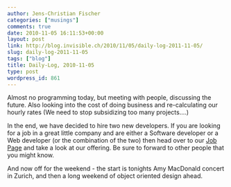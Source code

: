 ```yaml
---
author: Jens-Christian Fischer
categories: ["musings"]
comments: true
date: 2010-11-05 16:11:53+00:00
layout: post
link: http://blog.invisible.ch/2010/11/05/daily-log-2011-11-05/
slug: daily-log-2011-11-05
tags: ["blog"]
title: Daily-Log, 2010-11-05
type: post
wordpress_id: 861
---
```


Almost no programming today, but meeting with people, discussing the future. Also looking into the cost of doing business and re-calculating our hourly rates (We need to stop subsidizing too many projects....)

In the end, we have decided to hire two new developers. If you are looking for a job in a great little company and are either a Software developer or a Web developer (or the combination of the two) then head over to our [Job Page](http://invisible.ch/ueber-uns/stellen) and take a look at our offering. Be sure to forward to other people that you might know.

And now off for the weekend - the start is tonights Amy MacDonald concert in Zurich, and then a long weekend of object oriented design ahead.


